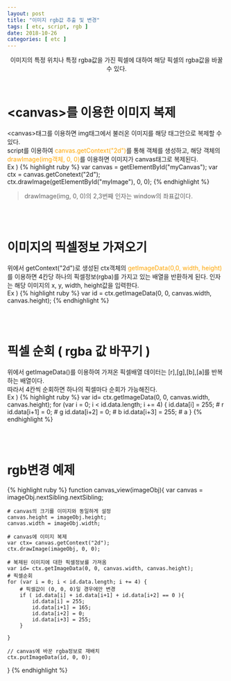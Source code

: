 ```yaml
---
layout: post
title: "이미지 rgb값 추출 및 변경"
tags: [ etc, script, rgb ]
date: 2018-10-26
categories: [ etc ]
---
```


<p align="center">
    이미지의 특정 위치나 특정 rgba값을 가진 픽셀에 대하여 해당 픽셀의 rgba값을 바꿀 수 있다. 
</p><br/>

# &lt;canvas>를 이용한 이미지 복제
&lt;canvas>태그를 이용하면 img태그에서 불러온 이미지를 해당 태그안으로 복제할 수 있다.<br/>
script를 이용하여 <font color="orange">canvas.getContext("2d")</font>를 통해 객체를 생성하고, 해당 객체의 <font color="orange">drawImage(img객체, 0, 0)</font>를 이용하면 이미지가 canvas태그로 복제된다.<br/>
Ex )
{% highlight ruby %}
var canvas = getElementById("myCanvas");
var ctx = canvas.getConetext("2d");
ctx.drawImage(getElementById("myImage"), 0, 0);
{% endhighlight %}

> drawImage(img, 0, 0)의 2,3번째 인자는 window의 좌표값이다.

<br/><br/>

# 이미지의 픽셀정보 가져오기
위에서 getContext("2d")로 생성된 ctx객체의 <font color="orange">getImageData(0,0, width, height)</font>를 이용하면 4칸당 하나의 픽셀정보(rgba)를 가지고 있는 배열을 반환하게 된다. 인자는 해당 이미지의 x, y, width, height값을 입력한다. <br/>
Ex )
{% highlight ruby %}
var id = ctx.getImageData(0, 0, canvas.width, canvas.height);
{% endhighlight %}

<br/><br/>

# 픽셀 순회 ( rgba 값 바꾸기 )
위에서 getImageData()를 이용하여 가져온 픽셀배열 데이터는 [r],[g],[b],[a]를 반복하는 배열이다.<br/>따라서 4칸씩 순회하면 하나의 픽셀마다 순회가 가능해진다.<br/>
Ex )
{% highlight ruby %}
var id= ctx.getImageData(0, 0, canvas.width, canvas.height);
for (var i = 0; i < id.data.length; i += 4) {
    id.data[i] = 255;       # r
    id.data[i+1] = 0;       # g
    id.data[i+2] = 0;       # b
    id.data[i+3] = 255;     # a
}
{% endhighlight %}

<br/><br/>

# rgb변경 예제
{% highlight ruby %}
function canvas_view(imageObj){
    var canvas = imageObj.nextSibling.nextSibling;
    
    # canvas의 크기를 이미지와 동일하게 설정
    canvas.height = imageObj.height;
    canvas.width = imageObj.width;
    
    # canvas에 이미지 복제
    var ctx= canvas.getContext("2d");
    ctx.drawImage(imageObj, 0, 0);
    
    # 복제된 이미지에 대한 픽셀정보를 가져옴
    var id= ctx.getImageData(0, 0, canvas.width, canvas.height);
    # 픽셀순회
    for (var i = 0; i < id.data.length; i += 4) {
        # 픽셀값이 (0, 0, 0)일 경우에만 변경
        if ( id.data[i] + id.data[i+1] + id.data[i+2] == 0 ){
            id.data[i] = 255;
            id.data[i+1] = 165;
            id.data[i+2] = 0;
            id.data[i+3] = 255;
        }
        
    }
        
    // canvas에 바꾼 rgba정보로 재배치
    ctx.putImageData(id, 0, 0);
}
{% endhighlight %}


<br/>